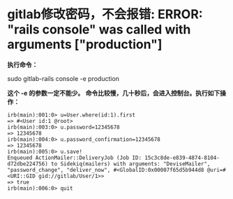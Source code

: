 gitlab修改密码，不会报错: ERROR: "rails console" was called with arguments \["production"\]
==================================================================================

**执行命令：**

sudo gitlab-rails console -e production

**这个 -e 的参数一定不能少。**
**命令比较慢，几十秒后，会进入控制台。执行如下操作：**

    irb(main):001:0> u=User.where(id:1).first
    => #<User id:1 @root>
    irb(main):003:0> u.password=12345678
    => 12345678
    irb(main):004:0> u.password_confirmation=12345678
    => 12345678
    irb(main):005:0> u.save!
    Enqueued ActionMailer::DeliveryJob (Job ID: 15c3c8de-e839-4874-8104-d72dbe224756) to Sidekiq(mailers) with arguments: "DeviseMailer", "password_change", "deliver_now", #<GlobalID:0x00007f65d5b944d8 @uri=#<URI::GID gid://gitlab/User/1>>
    => true
    irb(main):006:0> quit
